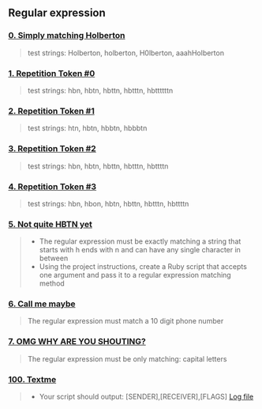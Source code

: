 ## Regular expression
### [0. Simply matching Holberton ](./0-simply_match_holberton.rb)
> test strings: Holberton, holberton, H0lberton, aaahHolberton
### [1. Repetition Token #0](./1-repetition_token_0.rb)
> test strings: hbn, hbtn, hbttn, hbtttn, hbttttttn
### [2. Repetition Token #1](./2-repetition_token_1.rb)
> test strings: htn, hbtn, hbbtn, hbbbtn
### [3. Repetition Token #2](./3-repetition_token_2.rb)
> test strings: hbn, hbtn, hbttn, hbtttn, hbttttn
### [4. Repetition Token #3](./4-repetition_token_3.rb)
> test strings: hbn, hbon, hbtn, hbttn, hbtttn, hbttttn
### [5. Not quite HBTN yet](./5-beginning_and_end.rb)
> * The regular expression must be exactly matching a string that starts with h ends with n and can have any single character in between
> * Using the project instructions, create a Ruby script that accepts one argument and pass it to a regular expression matching method
### [6. Call me maybe](./6-phone_number.rb)
> The regular expression must match a 10 digit phone number
### [7. OMG WHY ARE YOU SHOUTING? ](./7-OMG_WHY_ARE_YOU_SHOUTING.rb)
> The regular expression must be only matching: capital letters
### [100. Textme](./100-textme.rb)
> * Your script should output: [SENDER],[RECEIVER],[FLAGS]
> [Log file](./http://intranet-projects-files.s3.amazonaws.com/holbertonschool-sysadmin_devops/78/text_messages.log)
